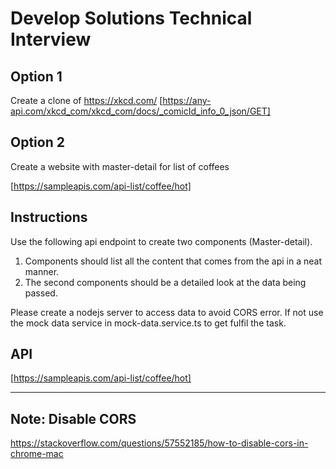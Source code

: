 # Develop Solutions Technical Interview

## Option 1
Create a clone of https://xkcd.com/
[https://any-api.com/xkcd_com/xkcd_com/docs/_comicId_info_0_json/GET]

## Option 2
Create a website with master-detail for list of coffees

[https://sampleapis.com/api-list/coffee/hot]


## Instructions

Use the following api endpoint to create two components (Master-detail).

1. Components should list all the content that comes from the api in a neat manner.
2. The second components should be a detailed look at the data being passed.

Please create a nodejs server to access data to avoid CORS error.
If not use the mock data service in mock-data.service.ts to get fulfil the task.

## API
[https://sampleapis.com/api-list/coffee/hot]

---
## Note: Disable CORS
https://stackoverflow.com/questions/57552185/how-to-disable-cors-in-chrome-mac
